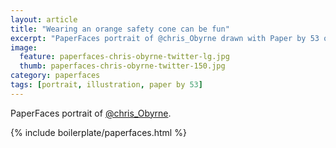 ```yaml
---
layout: article
title: "Wearing an orange safety cone can be fun"
excerpt: "PaperFaces portrait of @chris_Obyrne drawn with Paper by 53 on an iPad."
image: 
  feature: paperfaces-chris-obyrne-twitter-lg.jpg
  thumb: paperfaces-chris-obyrne-twitter-150.jpg
category: paperfaces
tags: [portrait, illustration, paper by 53]
---
```


PaperFaces portrait of [@chris_Obyrne](http://twitter.com/chris_Obyrne).

{% include boilerplate/paperfaces.html %}